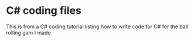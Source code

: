# C# coding files

This is from a C# coding tutorial listing how to write code for C# for the ball rolling gam I made
